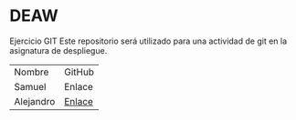 # DEAW
Ejercicio GIT
Este repositorio será utilizado para una actividad de git en la asignatura de despliegue.



<table>

<tr>

<td>Nombre</td>
<td>GitHub</td>

</tr>


<tr>

<td>Samuel</td>
<td> <a href="https://github.com/Sciverag"></a> Enlace </td>

</tr>


<tr>

<td>Alejandro</td>
<td><a href="https://github.com/alorenzot-edu"> Enlace </a> </td>

</tr>




</table>
